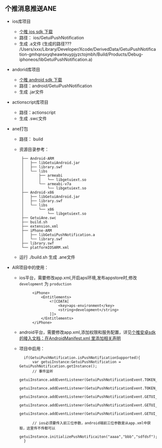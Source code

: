 ## 个推消息推送ANE

* ios库项目
    - [个推 ios sdk 下载](http://www.igetui.com/download/iOS/GETUI_IOS_SDK.zip)
    - 路径： ios/GetuiPushNotification
    - 生成 .a文件 (生成的路径??? /Users/xxx/Library/Developer/Xcode/DerivedData/GetuiPushNotification-gmhqnsxyqheawteuypjyzctojmbh/Build/Products/Debug-iphoneos/libGetuiPushNotification.a)

* andorid库项目
    - [个推 android sdk 下载](http://www.igetui.com/download/android/GETUI_ANDROID_SDK.zip)
    - 路径：android/GetuiPushNotification
    - 生成 .jar文件

* actionscript库项目
    - 路径：actionscript
    - 生成 .swc文件


* ane打包
    - 路径： build
    - 资源目录参考：

           ├── Android-ARM
           │   ├── libGetuiAndroid.jar
           │   ├── library.swf
           │   └── libs
           │       ├── armeabi
           │       │   └── libgetuiext.so
           │       └── armeabi-v7a
           │           └── libgetuiext.so
           ├── Android-x86
           │   ├── libGetuiAndroid.jar
           │   ├── library.swf
           │   └── libs
           │       └── x86
           │           └── libgetuiext.so
           ├── GetuiAne.swc
           ├── build.sh
           ├── extension.xml
           ├── iPhone-ARM
           │   ├── libGetuiPushNotification.a
           │   └── library.swf
           ├── library.swf
           └── platformIOSARM.xml

    - 运行 ./build.sh 生成 .ane文件


* AIR项目中的使用：
    * ios平台，需要修改app.xml,开启aps环境,发布appstore时,修改`development` 为 `production`

                <iPhone>
                    <Entitlements>
                        <![CDATA[
                            <key>aps-environment</key>
                            <string>development</string>
                        ]]>
                    </Entitlements>
                </iPhone>

    * android平台，需要修改app.xml,添加权限和服务配置，详见[个推安卓sdk的接入文档：在AndroidManifest.xml 里添加相关声明](http://docs.igetui.com/pages/viewpage.action?pageId=589991)

    * 项目中启用：

            if(GetuiPushNotification.isPushNotificationSupported){
                var getuiInstance:GetuiPushNotification = GetuiPushNotification.getInstance();
                // 事件监听
                getuiInstance.addEventListener(GetuiPushNotificationEvent.TOKEN_SUCCESS,onTokenSuccess);
                getuiInstance.addEventListener(GetuiPushNotificationEvent.TOKEN_FAIL,onTokenFail);
                getuiInstance.addEventListener(GetuiPushNotificationEvent.GETUI_DID_REGISTER_CLIENT,onGetuiDidRegisterClient);
                getuiInstance.addEventListener(GetuiPushNotificationEvent.GETUI_DID_RECEIVE_PAYLOAD,onGetuiDidReceivePayload);
                getuiInstance.addEventListener(GetuiPushNotificationEvent.GETUI_DID_OCCUR_ERROR,onGetuiDidOccurError);

                // ios必须要传入前三位参数，android端前三位参数是从app.xml中获取，这里传不传都可以
               	getuiInstance.initializePushNotificaiton("aaaa","bbb","sdfdsf");
            }








